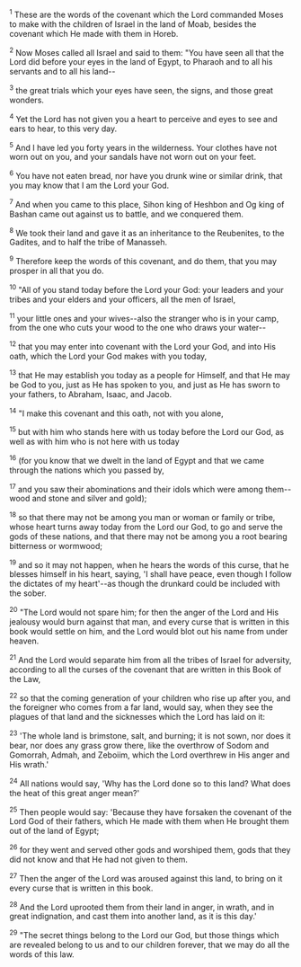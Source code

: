 <sup>1</sup> 
These are the words of the covenant which the Lord commanded Moses to make with the children of Israel in the land of Moab, besides the covenant which He made with them in Horeb. 

<sup>2</sup> 
Now Moses called all Israel and said to them: "You have seen all that the Lord did before your eyes in the land of Egypt, to Pharaoh and to all his servants and to all his land-- 

<sup>3</sup> 
the great trials which your eyes have seen, the signs, and those great wonders. 

<sup>4</sup> 
Yet the Lord has not given you a heart to perceive and eyes to see and ears to hear, to this very day. 

<sup>5</sup> 
And I have led you forty years in the wilderness. Your clothes have not worn out on you, and your sandals have not worn out on your feet. 

<sup>6</sup> 
You have not eaten bread, nor have you drunk wine or similar drink, that you may know that I am the Lord your God. 

<sup>7</sup> 
And when you came to this place, Sihon king of Heshbon and Og king of Bashan came out against us to battle, and we conquered them. 

<sup>8</sup> 
We took their land and gave it as an inheritance to the Reubenites, to the Gadites, and to half the tribe of Manasseh. 

<sup>9</sup> 
Therefore keep the words of this covenant, and do them, that you may prosper in all that you do. 

<sup>10</sup> 
"All of you stand today before the Lord your God: your leaders and your tribes and your elders and your officers, all the men of Israel, 

<sup>11</sup> 
your little ones and your wives--also the stranger who is in your camp, from the one who cuts your wood to the one who draws your water-- 

<sup>12</sup> 
that you may enter into covenant with the Lord your God, and into His oath, which the Lord your God makes with you today, 

<sup>13</sup> 
that He may establish you today as a people for Himself, and that He may be God to you, just as He has spoken to you, and just as He has sworn to your fathers, to Abraham, Isaac, and Jacob. 

<sup>14</sup> 
"I make this covenant and this oath, not with you alone, 

<sup>15</sup> 
but with him who stands here with us today before the Lord our God, as well as with him who is not here with us today 

<sup>16</sup> 
(for you know that we dwelt in the land of Egypt and that we came through the nations which you passed by, 

<sup>17</sup> 
and you saw their abominations and their idols which were among them--wood and stone and silver and gold); 

<sup>18</sup> 
so that there may not be among you man or woman or family or tribe, whose heart turns away today from the Lord our God, to go and serve the gods of these nations, and that there may not be among you a root bearing bitterness or wormwood; 

<sup>19</sup> 
and so it may not happen, when he hears the words of this curse, that he blesses himself in his heart, saying, 'I shall have peace, even though I follow the dictates of my heart'--as though the drunkard could be included with the sober. 

<sup>20</sup> 
"The Lord would not spare him; for then the anger of the Lord and His jealousy would burn against that man, and every curse that is written in this book would settle on him, and the Lord would blot out his name from under heaven. 

<sup>21</sup> 
And the Lord would separate him from all the tribes of Israel for adversity, according to all the curses of the covenant that are written in this Book of the Law, 

<sup>22</sup> 
so that the coming generation of your children who rise up after you, and the foreigner who comes from a far land, would say, when they see the plagues of that land and the sicknesses which the Lord has laid on it: 

<sup>23</sup> 
'The whole land is brimstone, salt, and burning; it is not sown, nor does it bear, nor does any grass grow there, like the overthrow of Sodom and Gomorrah, Admah, and Zeboiim, which the Lord overthrew in His anger and His wrath.' 

<sup>24</sup> 
All nations would say, 'Why has the Lord done so to this land? What does the heat of this great anger mean?' 

<sup>25</sup> 
Then people would say: 'Because they have forsaken the covenant of the Lord God of their fathers, which He made with them when He brought them out of the land of Egypt; 

<sup>26</sup> 
for they went and served other gods and worshiped them, gods that they did not know and that He had not given to them. 

<sup>27</sup> 
Then the anger of the Lord was aroused against this land, to bring on it every curse that is written in this book. 

<sup>28</sup> 
And the Lord uprooted them from their land in anger, in wrath, and in great indignation, and cast them into another land, as it is this day.' 

<sup>29</sup> 
"The secret things belong to the Lord our God, but those things which are revealed belong to us and to our children forever, that we may do all the words of this law.